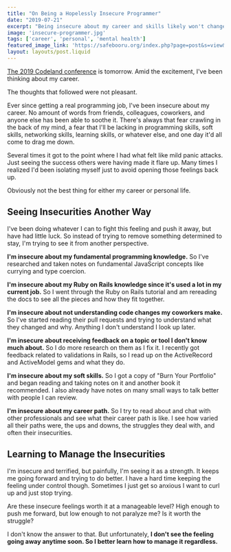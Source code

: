 ```yaml
---
title: "On Being a Hopelessly Insecure Programmer"
date: "2019-07-21"
excerpt: "Being insecure about my career and skills likely won't change anytime soon. Finding the positives is something I can do now."
image: 'insecure-programmer.jpg'
tags: ['career', 'personal', 'mental health']
featured_image_link: 'https://safebooru.org/index.php?page=post&s=view&id=1545946'
layout: layouts/post.liquid
---
```


[The 2019 Codeland conference](https://codelandconf.com/) is tomorrow. Amid the excitement, I've been thinking about my career.

The thoughts that followed were not pleasant.

Ever since getting a real programming job, I've been insecure about my career. No amount of words from friends, colleagues, coworkers, and anyone else has been able to soothe it. There's always that fear crawling in the back of my mind, a fear that I'll be lacking in programming skills, soft skills, networking skills, learning skills, or whatever else, and one day it'd all come to drag me down.

Several times it got to the point where I had what felt like mild panic attacks. Just seeing the success others were having made it flare up. Many times I realized I'd been isolating myself just to avoid opening those feelings back up.

Obviously not the best thing for either my career or personal life.

## Seeing Insecurities Another Way

I've been doing whatever I can to fight this feeling and push it away, but have had little luck. So instead of trying to remove something determined to stay, I'm trying to see it from another perspective.

**I'm insecure about my fundamental programming knowledge.** So I've researched and taken notes on fundamental JavaScript concepts like currying and type coercion.

**I'm insecure about my Ruby on Rails knowledge since it's used a lot in my current job.** So I went through the Ruby on Rails tutorial and am rereading the docs to see all the pieces and how they fit together.

**I'm insecure about not understanding code changes my coworkers make.** So I've started reading their pull requests and trying to understand what they changed and why. Anything I don't understand I look up later.

**I'm insecure about receiving feedback on a topic or tool I don't know much about.** So I do more research on them as I fix it. I recently got feedback related to validations in Rails, so I read up on the ActiveRecord and ActiveModel gems and what they do.

**I'm insecure about my soft skills.** So I got a copy of "Burn Your Portfolio" and began reading and taking notes on it and another book it recommended. I also already have notes on many small ways to talk better with people I can review.

**I'm insecure about my career path.** So I try to read about and chat with other professionals and see what their career path is like. I see how varied all their paths were, the ups and downs, the struggles they deal with, and often their insecurities.

## Learning to Manage the Insecurities

I'm insecure and terrified, but painfully, I'm seeing it as a strength. It keeps me going forward and trying to do better. I have a hard time keeping the feeling under control though. Sometimes I just get so anxious I want to curl up and just stop trying.

Are these insecure feelings worth it at a manageable level? High enough to push me forward, but low enough to not paralyze me? Is it worth the struggle?

I don't know the answer to that. But unfortunately, **I don't see the feeling going away anytime soon. So I better learn how to manage it regardless.**
